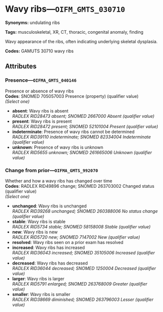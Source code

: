 # Wavy ribs—`OIFM_GMTS_030710`

**Synonyms:** undulating ribs

**Tags:** musculoskeletal, XR, CT, thoracic, congenital anomaly, finding

Wavy appearance of the ribs, often indicating underlying skeletal dysplasia.

**Codes:** GAMUTS 30710 wavy ribs

## Attributes

### Presence—`OIFMA_GMTS_040146`

Presence or absence of wavy ribs  
**Codes**: SNOMED 705057003 Presence (property) (qualifier value)  
*(Select one)*

- **absent**: Wavy ribs is absent  
_RADLEX RID28473 absent; SNOMED 2667000 Absent (qualifier value)_
- **present**: Wavy ribs is present  
_RADLEX RID28472 present; SNOMED 52101004 Present (qualifier value)_
- **indeterminate**: Presence of wavy ribs cannot be determined  
_RADLEX RID39110 indeterminate; SNOMED 82334004 Indeterminate (qualifier value)_
- **unknown**: Presence of wavy ribs is unknown  
_RADLEX RID5655 unknown; SNOMED 261665006 Unknown (qualifier value)_

### Change from prior—`OIFMA_GMTS_992070`

Whether and how a wavy ribs has changed over time  
**Codes**: RADLEX RID49896 change; SNOMED 263703002 Changed status (qualifier value)  
*(Select one)*

- **unchanged**: Wavy ribs is unchanged  
_RADLEX RID39268 unchanged; SNOMED 260388006 No status change (qualifier value)_
- **stable**: Wavy ribs is stable  
_RADLEX RID5734 stable; SNOMED 58158008 Stable (qualifier value)_
- **new**: Wavy ribs is new  
_RADLEX RID5720 new; SNOMED 7147002 New (qualifier value)_
- **resolved**: Wavy ribs seen on a prior exam has resolved  
- **increased**: Wavy ribs has increased  
_RADLEX RID36043 increased; SNOMED 35105006 Increased (qualifier value)_
- **decreased**: Wavy ribs has decreased  
_RADLEX RID36044 decreased; SNOMED 1250004 Decreased (qualifier value)_
- **larger**: Wavy ribs is larger  
_RADLEX RID5791 enlarged; SNOMED 263768009 Greater (qualifier value)_
- **smaller**: Wavy ribs is smaller  
_RADLEX RID38669 diminished; SNOMED 263796003 Lesser (qualifier value)_